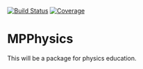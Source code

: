 [![Build Status](https://github.com/mpirke/MPPhysics.jl/actions/workflows/CI.yml/badge.svg?branch=main)](https://github.com/mpirke/MPPhysics.jl/actions/workflows/CI.yml?query=branch%3Amain)
[![Coverage](https://codecov.io/gh/mpirke/MPPhysics.jl/branch/main/graph/badge.svg)](https://codecov.io/gh/mpirke/MPPhysics.jl)   

# MPPhysics

This will be a package for physics education.